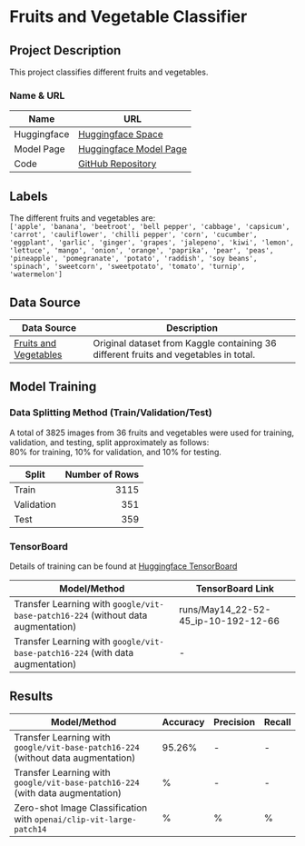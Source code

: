 # Fruits and Vegetable Classifier

## Project Description
This project classifies different fruits and vegetables.

### Name & URL
| Name          | URL |
|---------------|-----|
| Huggingface   | [Huggingface Space]() |
| Model Page    | [Huggingface Model Page](https://huggingface.co/ElioBaserga/fruits-and-vegetables-vit) |
| Code          | [GitHub Repository](https://github.com/ElioBaserga/ClassificationModelProject) |

## Labels
The different fruits and vegetables are:  
`['apple', 'banana', 'beetroot', 'bell pepper', 'cabbage', 'capsicum', 'carrot', 'cauliflower', 'chilli pepper', 'corn', 'cucumber', 'eggplant', 'garlic', 'ginger', 'grapes', 'jalepeno', 'kiwi', 'lemon', 'lettuce', 'mango', 'onion', 'orange', 'paprika', 'pear', 'peas', 'pineapple', 'pomegranate', 'potato', 'raddish', 'soy beans', 'spinach', 'sweetcorn', 'sweetpotato', 'tomato', 'turnip', 'watermelon']`

## Data Source
| Data Source | Description |
|-------------|-------------|
| [Fruits and Vegetables](https://www.kaggle.com/datasets/kritikseth/fruit-and-vegetable-image-recognition/data) | Original dataset from Kaggle containing 36 different fruits and vegetables in total. |

## Model Training

### Data Splitting Method (Train/Validation/Test)
A total of 3825 images from 36 fruits and vegetables were used for training, validation, and testing, split approximately as follows:  
80% for training, 10% for validation, and 10% for testing.

| Split      | Number of Rows |
|------------|---------------:|
| Train      | 3115          |
| Validation | 351           |
| Test       | 359           |

### TensorBoard

Details of training can be found at [Huggingface TensorBoard](https://huggingface.co/ElioBaserga/fruits-and-vegetables-vit/tensorboard)

| Model/Method                                                         | TensorBoard Link                                      |
|----------------------------------------------------------------------|------------------------------------------------------|
| Transfer Learning with `google/vit-base-patch16-224` (without data augmentation) | runs/May14_22-52-45_ip-10-192-12-66                    |
| Transfer Learning with `google/vit-base-patch16-224` (with data augmentation)  | -                    |

## Results
| Model/Method                                                         | Accuracy | Precision | Recall |
|----------------------------------------------------------------------|----------|-----------|--------|
| Transfer Learning with `google/vit-base-patch16-224` (without data augmentation) | 95.26%      | -         | -      |
| Transfer Learning with `google/vit-base-patch16-224` (with data augmentation)  | %      | -         | -      |
| Zero-shot Image Classification with `openai/clip-vit-large-patch14` | %      | %    | %    |
